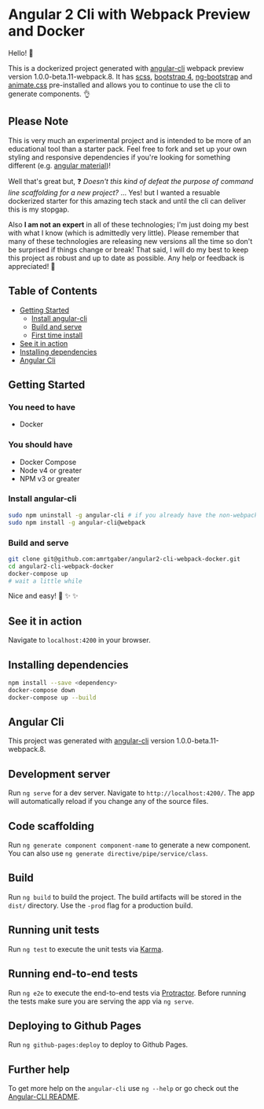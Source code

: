# Angular 2 Cli with Webpack Preview and Docker

Hello! :wave:

This is a dockerized project generated with [angular-cli](https://github.com/angular/angular-cli) webpack preview version 1.0.0-beta.11-webpack.8. It has [scss](https://github.com/sass/sass), [bootstrap 4](https://github.com/twbs/bootstrap/tree/v4.0.0-alpha.3), [ng-bootstrap](https://github.com/ng-bootstrap/ng-bootstrap) and [animate.css](https://github.com/daneden/animate.css) pre-installed and allows you to continue to use the cli to generate components. :ok_hand:

## Please Note

This is very much an experimental project and is intended to be more of an educational tool than a starter pack. Feel free to fork and set up your own styling and responsive dependencies if you're looking for something different (e.g. [angular material](https://github.com/angular/material2))!

Well that's great but, :question: *Doesn't this kind of defeat the purpose of command line scaffolding for a new project?* ... Yes! but I wanted a resuable dockerized starter for this amazing tech stack and until the cli can deliver this is my stopgap.

Also **I am not an expert** in all of these technologies; I'm just doing my best with what I know (which is admittedly very little). Please remember that many of these technologies are releasing new versions all the time so don't be surprised if things change or break! That said, I will do my best to keep this project as robust and up to date as possible. Any help or feedback is appreciated! :raised_hands:

## Table of Contents

* [Getting Started](#getting-started)
  * [Install angular-cli](#install-angular-cli)
  * [Build and serve](#build-and-serve)
  * [First time install](#first-time-install)
* [See it in action](#see-it-in-action)
* [Installing dependencies](#installing-dependencies)
* [Angular Cli](#angular-cli)

## Getting Started

### You need to have
* Docker

### You should have
* Docker Compose
* Node v4 or greater
* NPM v3 or greater

### Install angular-cli

```bash
sudo npm uninstall -g angular-cli # if you already have the non-webpack version
sudo npm install -g angular-cli@webpack
```

### Build and serve

```bash
git clone git@github.com:amrtgaber/angular2-cli-webpack-docker.git
cd angular2-cli-webpack-docker
docker-compose up
# wait a little while
```

Nice and easy! :tada: :sparkles: :sparkles:

## See it in action

Navigate to `localhost:4200` in your browser.

## Installing dependencies

```bash
npm install --save <dependency>
docker-compose down
docker-compose up --build
```

## Angular Cli

This project was generated with [angular-cli](https://github.com/angular/angular-cli) version 1.0.0-beta.11-webpack.8.

## Development server
Run `ng serve` for a dev server. Navigate to `http://localhost:4200/`. The app will automatically reload if you change any of the source files.

## Code scaffolding

Run `ng generate component component-name` to generate a new component. You can also use `ng generate directive/pipe/service/class`.

## Build

Run `ng build` to build the project. The build artifacts will be stored in the `dist/` directory. Use the `-prod` flag for a production build.

## Running unit tests

Run `ng test` to execute the unit tests via [Karma](https://karma-runner.github.io).

## Running end-to-end tests

Run `ng e2e` to execute the end-to-end tests via [Protractor](http://www.protractortest.org/).
Before running the tests make sure you are serving the app via `ng serve`.

## Deploying to Github Pages

Run `ng github-pages:deploy` to deploy to Github Pages.

## Further help

To get more help on the `angular-cli` use `ng --help` or go check out the [Angular-CLI README](https://github.com/angular/angular-cli/blob/master/README.md).

